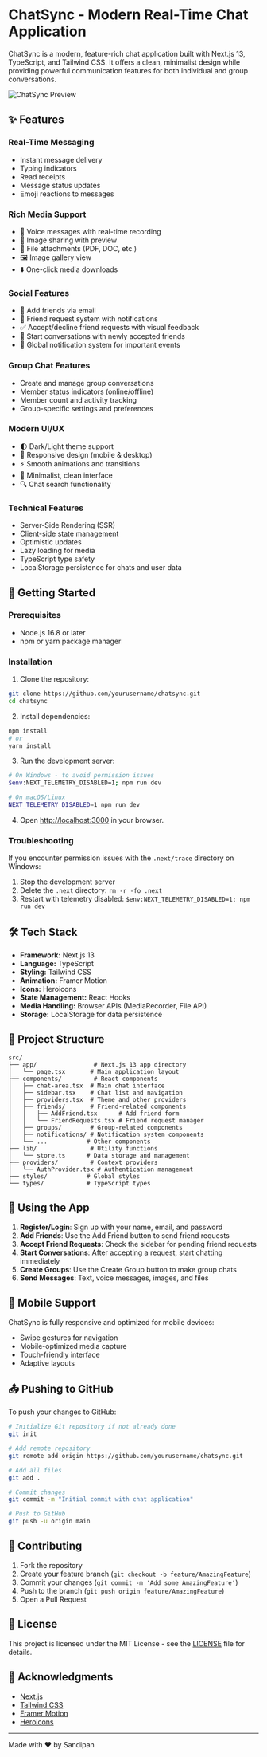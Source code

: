 # ChatSync - Modern Real-Time Chat Application

ChatSync is a modern, feature-rich chat application built with Next.js 13, TypeScript, and Tailwind CSS. It offers a clean, minimalist design while providing powerful communication features for both individual and group conversations.

![ChatSync Preview](preview.png)

## ✨ Features

### Real-Time Messaging
- Instant message delivery
- Typing indicators
- Read receipts
- Message status updates
- Emoji reactions to messages

### Rich Media Support
- 🎤 Voice messages with real-time recording
- 📸 Image sharing with preview
- 📎 File attachments (PDF, DOC, etc.)
- 🖼️ Image gallery view
- ⬇️ One-click media downloads

### Social Features
- 👥 Add friends via email
- 📨 Friend request system with notifications
- ✅ Accept/decline friend requests with visual feedback
- 💬 Start conversations with newly accepted friends
- 🔔 Global notification system for important events

### Group Chat Features
- Create and manage group conversations
- Member status indicators (online/offline)
- Member count and activity tracking
- Group-specific settings and preferences

### Modern UI/UX
- 🌓 Dark/Light theme support
- 📱 Responsive design (mobile & desktop)
- ⚡ Smooth animations and transitions
- 🎯 Minimalist, clean interface
- 🔍 Chat search functionality

### Technical Features
- Server-Side Rendering (SSR)
- Client-side state management
- Optimistic updates
- Lazy loading for media
- TypeScript type safety
- LocalStorage persistence for chats and user data

## 🚀 Getting Started

### Prerequisites
- Node.js 16.8 or later
- npm or yarn package manager

### Installation

1. Clone the repository:
```bash
git clone https://github.com/yourusername/chatsync.git
cd chatsync
```

2. Install dependencies:
```bash
npm install
# or
yarn install
```

3. Run the development server:
```bash
# On Windows - to avoid permission issues
$env:NEXT_TELEMETRY_DISABLED=1; npm run dev

# On macOS/Linux
NEXT_TELEMETRY_DISABLED=1 npm run dev
```

4. Open [http://localhost:3000](http://localhost:3000) in your browser.

### Troubleshooting

If you encounter permission issues with the `.next/trace` directory on Windows:
1. Stop the development server
2. Delete the `.next` directory: `rm -r -fo .next`
3. Restart with telemetry disabled: `$env:NEXT_TELEMETRY_DISABLED=1; npm run dev`

## 🛠️ Tech Stack

- **Framework:** Next.js 13
- **Language:** TypeScript
- **Styling:** Tailwind CSS
- **Animation:** Framer Motion
- **Icons:** Heroicons
- **State Management:** React Hooks
- **Media Handling:** Browser APIs (MediaRecorder, File API)
- **Storage:** LocalStorage for data persistence

## 📁 Project Structure

```
src/
├── app/                # Next.js 13 app directory
│   └── page.tsx       # Main application layout
├── components/         # React components
│   ├── chat-area.tsx  # Main chat interface
│   ├── sidebar.tsx    # Chat list and navigation
│   ├── providers.tsx  # Theme and other providers
│   ├── friends/       # Friend-related components
│   │   ├── AddFriend.tsx      # Add friend form
│   │   └── FriendRequests.tsx # Friend request manager
│   ├── groups/        # Group-related components
│   ├── notifications/ # Notification system components
│   └── ...           # Other components
├── lib/               # Utility functions
│   └── store.ts      # Data storage and management
├── providers/         # Context providers
│   └── AuthProvider.tsx # Authentication management
├── styles/           # Global styles
└── types/            # TypeScript types
```

## 🔑 Using the App

1. **Register/Login**: Sign up with your name, email, and password
2. **Add Friends**: Use the Add Friend button to send friend requests
3. **Accept Friend Requests**: Check the sidebar for pending friend requests
4. **Start Conversations**: After accepting a request, start chatting immediately
5. **Create Groups**: Use the Create Group button to make group chats
6. **Send Messages**: Text, voice messages, images, and files

## 📱 Mobile Support

ChatSync is fully responsive and optimized for mobile devices:
- Swipe gestures for navigation
- Mobile-optimized media capture
- Touch-friendly interface
- Adaptive layouts

## 📤 Pushing to GitHub

To push your changes to GitHub:

```bash
# Initialize Git repository if not already done
git init

# Add remote repository
git remote add origin https://github.com/yourusername/chatsync.git

# Add all files
git add .

# Commit changes
git commit -m "Initial commit with chat application"

# Push to GitHub
git push -u origin main
```

## 🤝 Contributing

1. Fork the repository
2. Create your feature branch (`git checkout -b feature/AmazingFeature`)
3. Commit your changes (`git commit -m 'Add some AmazingFeature'`)
4. Push to the branch (`git push origin feature/AmazingFeature`)
5. Open a Pull Request

## 📄 License

This project is licensed under the MIT License - see the [LICENSE](LICENSE) file for details.

## 🙏 Acknowledgments

- [Next.js](https://nextjs.org/)
- [Tailwind CSS](https://tailwindcss.com/)
- [Framer Motion](https://www.framer.com/motion/)
- [Heroicons](https://heroicons.com/)

---

Made with ❤️ by Sandipan 
